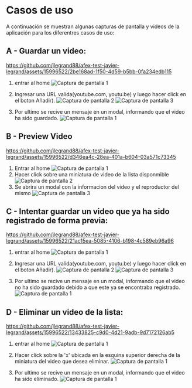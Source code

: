 # Casos de uso

A continuación se muestran algunas capturas de pantalla y videos de la aplicación para los diferentres casos de uso: 

## A - Guardar un video:

https://github.com/jlegrand88/afex-test-javier-legrand/assets/15996522/2be168ad-1f50-4d59-b5bb-0fa234edb115

1. entrar al home
![Captura de pantalla 1](screenshots/frontend/add-video-flow/(add-video-flow)1-home-view.png)

2. Ingresar una URL valida(youtube.com, youtu.be) y luego hacer click en el boton Añadir).
![Captura de pantalla 2](screenshots/frontend/add-video-flow/(add-video-flow)2-type-url.png)
![Captura de pantalla 3](screenshots/frontend/add-video-flow/(add-video-flow)3-submit-click.png)

3. Por ultimo se recive un mensaje en un modal, informando que el video ha sido guardado.
![Captura de pantalla 1](screenshots/frontend/add-video-flow/(add-video-flow)4-success-message.png)

## B - Preview Video

https://github.com/jlegrand88/afex-test-javier-legrand/assets/15996522/d346ea4c-28ea-401a-b604-03a571c73345
1. Entrar al home
![Captura de pantalla 1](screenshots/frontend/preview-video-flow/(preview-video-flow)1-home-view.png)
2. Hacer click sobre una miniatura de video de la lista disponmible
![Captura de pantalla 2](screenshots/frontend/preview-video-flow/(preview-video-flow)2-click-card.png)
3. Se abrira un modal con la informacion del video y el reproductor del mismo
![Captura de pantalla 3](screenshots/frontend/preview-video-flow/(preview-video-flow)3-preview-modal.png)

## C - Intentar guardar un video que ya ha sido registrado de forma previa:

https://github.com/jlegrand88/afex-test-javier-legrand/assets/15996522/21ac15ea-5085-4106-b198-4c589eb96a96
1. entrar al home
![Captura de pantalla 1](screenshots/frontend/already-exist-video-flow/(already-exist-flow)1-home-view.png)

2. Ingresar una URL valida(youtube.com, youtu.be) y luego hacer click en el boton Añadir).
![Captura de pantalla 2](screenshots/frontend/already-exist-video-flow/(already-exist-flow)2-type-url.png)
![Captura de pantalla 3](screenshots/frontend/already-exist-video-flow/(already-exist-flow)3-submit-click.png)

3. Por ultimo se recive un mensaje en un modal, informando que el video no ha sido guardado debido a que este ya se encontraba registrado.
![Captura de pantalla 1](screenshots/frontend/already-exist-video-flow/(already-exist-flow)4-error-message.png)

## D - Eliminar un video de la lista:

https://github.com/jlegrand88/afex-test-javier-legrand/assets/15996522/13433825-c9d0-4d21-9adb-9d7172126ab5
1. entrar al home
![Captura de pantalla 1](screenshots/frontend/delete-video-flow/(delete-video-flow)1-home-view.png)

2. Hacer click sobre la 'x' ubicada en la esquina superior derecha de la miniatura del video que desea eliminar.
![Captura de pantalla 1](screenshots/frontend/delete-video-flow/(delete-video-flow)2-click-delete.png)

3. Por ultimo se recive un mensaje en un modal, informando que el video ha sido eliminado.
![Captura de pantalla 1](screenshots/frontend/delete-video-flow/(delete-video-flow)3-success-message.png)
